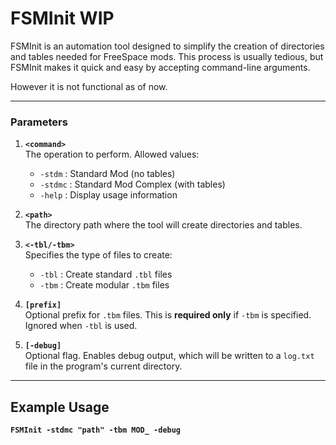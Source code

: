 # FSMInit WIP

FSMInit is an automation tool designed to simplify the creation of directories and tables needed for FreeSpace mods. This process is usually tedious, but FSMInit makes it quick and easy by accepting command-line arguments.

However it is not functional as of now.

---

### Parameters

1. **`<command>`**  
   The operation to perform. Allowed values:  
   - `-stdm`    : Standard Mod (no tables)  
   - `-stdmc`   : Standard Mod Complex (with tables)  
   - `-help`    : Display usage information  

2. **`<path>`**  
   The directory path where the tool will create directories and tables.

3. **`<-tbl/-tbm>`**  
   Specifies the type of files to create:  
   - `-tbl` : Create standard `.tbl` files  
   - `-tbm` : Create modular `.tbm` files  

4. **`[prefix]`**  
   Optional prefix for `.tbm` files. This is **required only** if `-tbm` is specified. Ignored when `-tbl` is used.

5. **`[-debug]`**  
   Optional flag. Enables debug output, which will be written to a `log.txt` file in the program's current directory.

---

## Example Usage

**`FSMInit -stdmc "path" -tbm MOD_ -debug`**

